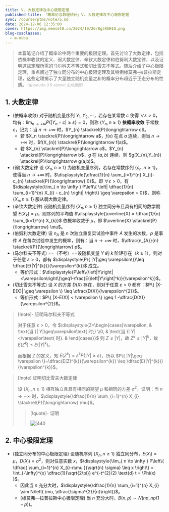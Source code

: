 ```yaml
---
title: V. 大数定律及中心极限定理
published-title: 「概率论与数理统计」V. 大数定律及中心极限定理
sync: /course/ptms/note/5.md
date: 2024-12-06 12:35:00
cover: https://img.memset0.cn/2024/10/26/8glRUH1O.png
blog-cssclasses:
  - m-mubu
---
```


> 本篇笔记介绍了概率论中两个重要的极限定理。首先讨论了大数定律，包括依概率收敛的定义、弱大数定律、辛钦大数定律和伯努利大数定律，以及证明这些定理所需的马尔科夫不等式和切比雪夫不等式。随后介绍了中心极限定理，重点阐述了独立同分布的中心极限定理及其特例棣莫弗-拉普拉斯定理，这些定理揭示了大量独立随机变量之和的概率分布趋近于正态分布的性质。<small style="font-style: italic; opacity: 0.5">（由 claude-3.5-sonnet 生成摘要）</small>

<!-- more -->

## 1. 大数定律

- <span class="m-definition">(依概率收敛)</span> 对于随机变量序列 $Y_{1},Y_{2},\cdots$，若存在某常数 $c$ 使得 $\forall \varepsilon>0$，均有：$\displaystyle{\lim_{ n \to +\infty } P\left\{ \left| Y_{n}-c \right| \geq \varepsilon \right\}} = 0$，则称 $\{ Y_{n},n\geq1 \}$ **依概率收敛** 于常数 $c$，记为：当 $n\to+\infty$ 时，$Y_{n} \stackrel{P}\longrightarrow c$。
    - <span class="m-proposition"></span> 若 $X_n \stackrel{P}\longrightarrow a$，$f(x)$ 在点 $a$ 连续，则当 $n\to+\infty$ 时，$f(X_{n}) \stackrel{P}\longrightarrow f(a)$。
    - <span class="m-proposition"></span> 若 $X_{n} \stackrel{P}\longrightarrow a$，$Y_{n} \stackrel{P}\longrightarrow b$，$g$ 在 $(a,b)$ 连续，则 $g(X_{n},Y_{n}) \stackrel{P}\longrightarrow g(a,b)$。
- <span class="m-theorem">(弱)大数定律</span> 设 $\{ X_{n},n\geq1 \}$ 为随机变量序列，若存在常数序列 $\{ c_{n},n\geq1 \}$，使得当 $n\to+\infty$ 时，$\displaystyle{\dfrac{1}{n} \sum_{i=1}^{n} X_{i}-c_{n} \stackrel{P}{\longrightarrow} 0}$。即 $\forall \varepsilon>0$，有 $\displaystyle{\lim_{ n \to \infty } P\left\{ \left| \dfrac{1}{n} \sum_{i=1}^{n} X_{i} - c_{n} \right| \right\} \geq \varepsilon = 0}$，则称 $\{ X_{n},n\geq1 \}$ 服从弱大数定律。
- <span class="m-theorem">(辛钦大数定律)</span> 设随机变量序列 $\{ X_{n},n\geq1 \}$ 独立同分布且具有相同的数学期望 $E(X_{k})=\mu$，则序列的平均值 $\displaystyle{\overline{X} = \dfrac{1}{n} \sum_{k=1}^{n} X_{k}}$ 依概率收敛于 $\mu$，即 $\overline{X} \stackrel{P}{\longrightarrow} \mu$。
- <span class="m-theorem">(伯努利大数定律)</span> 设 $n_{A}$ 是 $n$ 次独立重复实试验中事件 $A$ 发生的次数，$p$ 是事件 $A$ 在每次试验中发生的概率，则有：当 $n\to+\infty$ 时，$\dfrac{n_{A}}{n} \stackrel{P}{\longrightarrow} p$。
- <span class="m-theorem">(马尔科夫不等式)</span> ==（不考）==设随机变量 $Y$ 的 $k$ 阶矩存在（$k\geq1$），则对于任意 $\varepsilon>0$，都有 $\displaystyle{P\{ |Y|\geq \varepsilon\}}\leq \dfrac{E(|Y|^{k})}{\varepsilon^{k}}$ 成立。
    - 等价形式：$\displaystyle{P\left\{\left|Y\right|<\varepsilon\right\}\geq1-\frac{E(\left|Y\right|^k)}{\varepsilon^k}}$。
- <span class="m-theorem">(切比雪夫不等式)</span> 设 $X$ 的方差 $D(X)$ 存在，则对于任意 $\varepsilon>0$ 都有：$P\{ |X-E(X)| \geq \varepsilon \} \leq \dfrac{D(X)}{\varepsilon^{2}}$。
    - 等价形式：$P\{ |X-E(X)| < \varepsilon \} \geq 1 -\dfrac{D(X)}{\varepsilon^{2}}$。

> [!note]- 证明马尔科夫不等式
>
> 对于任意 $\varepsilon>0$，令 $\displaystyle{Z=\begin{cases}\varepsilon, & \text{当 }| Y|\geq\varepsilon\text{ 时;} \\0, & \text{当 }| Y|<\varepsilon\text{ 时}. & \end{cases}}$ 则 $Z\leq |Y|$，故 $Z^{k}\leq|Y|^{k}$，故 $E(Z^{k})\leq E(|Y|^{k})$。
>
> 而根据 $Z$ 的定义，知 $E(Z^{k}) = \varepsilon^{k} P\{ |Y|\geq \varepsilon \}$，所以 $P\{ |Y|\geq \varepsilon \}=\dfrac{E(Z)^{k}}{\varepsilon^{k}} \leq \dfrac{E(|Y|^{k})}{\varepsilon^{k}}$。

> [!note] 证明切比雪夫大数定律
>
> 设 $\{ X_{n},n\geq1 \}$ 相互独立且具有相同的期望 $\mu$ 和相同的方差 $\sigma^{2}$，证明：当 $n\to+\infty$ 时，$\displaystyle{\dfrac{1}{n} \sum_{i=1}^{n} X_{i} \stackrel{P}{\longrightarrow} \mu}$。
>
> > [!quote]- 证明
> >
> > ![|440](https://img.memset0.cn/2024/12/06/fz4wv1br.png)

## 2. 中心极限定理

- <span class="m-theorem">(独立同分布的中心极限定理)</span> 设随机序列 $\{ X_{n},n\geq1 \}$ 独立同分布，$E(X_{i})=\mu$，$D(X_{i})=\sigma^{2}$，则对任意实数 $x$，$\displaystyle{\lim_{ n \to \infty } P\left\{ \dfrac{ \sum_{i=1}^{n} X_{i}-n\mu }{\sqrt{n} \sigma} \leq x \right\} = \int_{-\infty}^{x} \dfrac{1}{\sqrt{2\pi}} e^{-t^{2}/2} \text{d}  t = \Phi(x) }$。
    - 因此当 $n$ 充分大时，$\displaystyle{\dfrac{1}{n} \sum_{i=1}^{n} X_{i} \sim  N\left( \mu,  \dfrac{\sigma^{2}}{n}\right)}$。
    - <span class="m-theorem">(棣莫弗—拉普拉斯中心极限定理)</span> 当 $n$ 充分大时，$B(n,p) \sim N(np,np(1-p))$。
